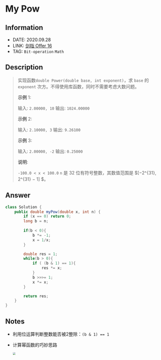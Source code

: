 # My Pow

## Information

- DATE: 2020.09.28
- LINK: [剑指 Offer 16](https://leetcode-cn.com/problems/er-jin-zhi-zhong-1de-ge-shu-lcof/)
- TAG: `Bit-operation` `Math`

## Description

> 实现函数`double Power(double base, int exponent)`，求 `base` 的 `exponent` 次方。不得使用库函数，同时不需要考虑大数问题。
>
>  
>
> **示例** 1:
>
> 输入: `2.00000, 10`
> 输出: `1024.00000`
>
> **示例** 2:
>
> 输入: `2.10000, 3`
> 输出: `9.26100`
>
> **示例** 3:
>
> 输入: `2.00000, -2`
> 输出: `0.25000`
>
> **说明**:
>
> `-100.0 < x < 100.0`
> `n` 是 32 位有符号整数，其数值范围是 $[−2^{31}, 2^{31} − 1] $。

## Answer

```java
class Solution {
    public double myPow(double x, int n) {
        if (x == 0) return 0;
        long b = n;
        
        if(b < 0){
            b *= -1;
            x = 1/x;
        }

        double res = 1;
        while(b > 0){
            if ( (b & 1) == 1){
                res *= x;
            }
            b >>>= 1;
            x *= x;
        }

        return res;
    }
}
```

## Notes

- 利用位运算判断整数能否被2整除：`(b & 1) == 1`

- 计算幂函数的巧妙思路

  <img src="https://i.loli.net/2020/09/28/AjaRonlMy5mNKvz.png" style="zoom:50%;" />
